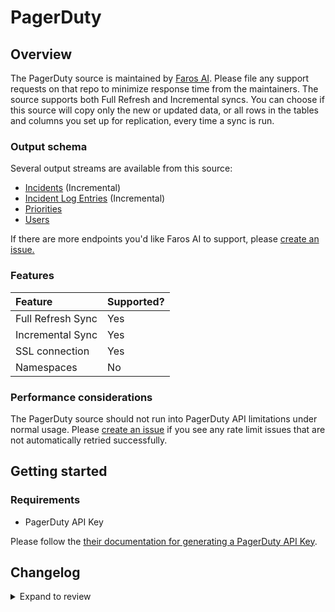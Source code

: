 # PagerDuty

## Overview

The PagerDuty source is maintained by [Faros
AI](https://github.com/faros-ai/airbyte-connectors/tree/main/sources/pagerduty-source).
Please file any support requests on that repo to minimize response time from the
maintainers. The source supports both Full Refresh and Incremental syncs. You
can choose if this source will copy only the new or updated data, or all rows in
the tables and columns you set up for replication, every time a sync is run.

### Output schema

Several output streams are available from this source:

- [Incidents](https://developer.pagerduty.com/api-reference/b3A6Mjc0ODEzOA-list-incidents) \(Incremental\)
- [Incident Log Entries](https://developer.pagerduty.com/api-reference/b3A6Mjc0ODE1NA-list-log-entries) \(Incremental\)
- [Priorities](https://developer.pagerduty.com/api-reference/b3A6Mjc0ODE2NA-list-priorities)
- [Users](https://developer.pagerduty.com/api-reference/b3A6Mjc0ODIzMw-list-users)

If there are more endpoints you'd like Faros AI to support, please [create an
issue.](https://github.com/faros-ai/airbyte-connectors/issues/new)

### Features

| Feature           | Supported? |
| :---------------- | :--------- |
| Full Refresh Sync | Yes        |
| Incremental Sync  | Yes        |
| SSL connection    | Yes        |
| Namespaces        | No         |

### Performance considerations

The PagerDuty source should not run into PagerDuty API limitations under normal
usage. Please [create an
issue](https://github.com/faros-ai/airbyte-connectors/issues/new) if you see any
rate limit issues that are not automatically retried successfully.

## Getting started

### Requirements

- PagerDuty API Key

Please follow the [their documentation for generating a PagerDuty API
Key](https://support.pagerduty.com/docs/generating-api-keys#section-generating-a-general-access-rest-api-key).

## Changelog

<details>
  <summary>Expand to review</summary>

| Version | Date       | Pull Request                                                   | Subject                              |
| :------ | :--------- | :------------------------------------------------------------- | :----------------------------------- |
| 0.3.20 | 2025-09-09 | [65858](https://github.com/airbytehq/airbyte/pull/65858) | Update dependencies |
| 0.3.19 | 2025-08-23 | [65170](https://github.com/airbytehq/airbyte/pull/65170) | Update dependencies |
| 0.3.18 | 2025-08-09 | [64767](https://github.com/airbytehq/airbyte/pull/64767) | Update dependencies |
| 0.3.17 | 2025-08-02 | [64253](https://github.com/airbytehq/airbyte/pull/64253) | Update dependencies |
| 0.3.16 | 2025-07-26 | [63884](https://github.com/airbytehq/airbyte/pull/63884) | Update dependencies |
| 0.3.15 | 2025-07-19 | [63435](https://github.com/airbytehq/airbyte/pull/63435) | Update dependencies |
| 0.3.14 | 2025-07-12 | [63161](https://github.com/airbytehq/airbyte/pull/63161) | Update dependencies |
| 0.3.13 | 2025-07-05 | [62552](https://github.com/airbytehq/airbyte/pull/62552) | Update dependencies |
| 0.3.12 | 2025-06-28 | [62388](https://github.com/airbytehq/airbyte/pull/62388) | Update dependencies |
| 0.3.11 | 2025-06-21 | [61923](https://github.com/airbytehq/airbyte/pull/61923) | Update dependencies |
| 0.3.10 | 2025-06-14 | [61027](https://github.com/airbytehq/airbyte/pull/61027) | Update dependencies |
| 0.3.9 | 2025-05-24 | [60123](https://github.com/airbytehq/airbyte/pull/60123) | Update dependencies |
| 0.3.8 | 2025-05-03 | [59469](https://github.com/airbytehq/airbyte/pull/59469) | Update dependencies |
| 0.3.7 | 2025-04-27 | [59103](https://github.com/airbytehq/airbyte/pull/59103) | Update dependencies |
| 0.3.6 | 2025-04-19 | [58486](https://github.com/airbytehq/airbyte/pull/58486) | Update dependencies |
| 0.3.5 | 2025-04-12 | [57925](https://github.com/airbytehq/airbyte/pull/57925) | Update dependencies |
| 0.3.4 | 2025-04-05 | [57302](https://github.com/airbytehq/airbyte/pull/57302) | Update dependencies |
| 0.3.3 | 2025-03-29 | [56736](https://github.com/airbytehq/airbyte/pull/56736) | Update dependencies |
| 0.3.2 | 2025-03-22 | [56208](https://github.com/airbytehq/airbyte/pull/56208) | Update dependencies |
| 0.3.1 | 2025-03-08 | [43794](https://github.com/airbytehq/airbyte/pull/43794) | Update dependencies |
| 0.3.0 | 2024-10-06 | [46528](https://github.com/airbytehq/airbyte/pull/46528) | Converting to manifest-only format |
| 0.2.12 | 2024-08-03 | [43061](https://github.com/airbytehq/airbyte/pull/43061) | Update dependencies |
| 0.2.11 | 2024-07-27 | [42713](https://github.com/airbytehq/airbyte/pull/42713) | Update dependencies |
| 0.2.10 | 2024-07-20 | [42267](https://github.com/airbytehq/airbyte/pull/42267) | Update dependencies |
| 0.2.9 | 2024-07-13 | [41725](https://github.com/airbytehq/airbyte/pull/41725) | Update dependencies |
| 0.2.8 | 2024-07-10 | [41501](https://github.com/airbytehq/airbyte/pull/41501) | Update dependencies |
| 0.2.7 | 2024-07-09 | [41240](https://github.com/airbytehq/airbyte/pull/41240) | Update dependencies |
| 0.2.6 | 2024-07-06 | [40803](https://github.com/airbytehq/airbyte/pull/40803) | Update dependencies |
| 0.2.5 | 2024-06-25 | [40303](https://github.com/airbytehq/airbyte/pull/40303) | Update dependencies |
| 0.2.4 | 2024-06-22 | [39985](https://github.com/airbytehq/airbyte/pull/39985) | Update dependencies |
| 0.2.3 | 2024-06-12 | [39115](https://github.com/airbytehq/airbyte/pull/39115) | Make compatible with builder |
| 0.2.2 | 2024-06-06 | [39169](https://github.com/airbytehq/airbyte/pull/39169) | [autopull] Upgrade base image to v1.2.2 |
| 0.2.1 | 2024-05-20 | [38429](https://github.com/airbytehq/airbyte/pull/38429) | [autopull] base image + poetry + up_to_date |
| 0.2.0 | 2023-10-20 | [31160](https://github.com/airbytehq/airbyte/pull/31160) | Migrate to low code |
| 0.1.23  | 2021-11-12 | [125](https://github.com/faros-ai/airbyte-connectors/pull/125) | Add Pagerduty source and destination |

</details>
